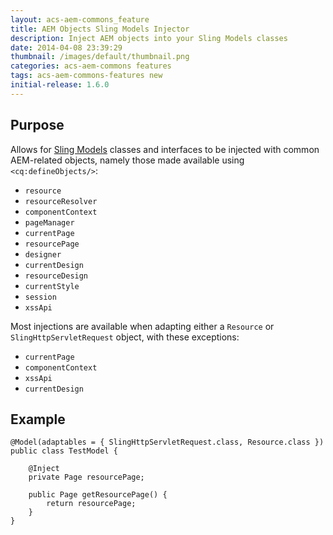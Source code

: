 ```yaml
---
layout: acs-aem-commons_feature
title: AEM Objects Sling Models Injector
description: Inject AEM objects into your Sling Models classes
date: 2014-04-08 23:39:29
thumbnail: /images/default/thumbnail.png
categories: acs-aem-commons features
tags: acs-aem-commons-features new
initial-release: 1.6.0
---
```


## Purpose

Allows for [Sling Models](http://sling.apache.org/documentation/bundles/models.html) classes and interfaces to be injected with common AEM-related objects, namely those made available using `<cq:defineObjects/>`:

* `resource`
* `resourceResolver`
* `componentContext`
* `pageManager`
* `currentPage`
* `resourcePage`
* `designer`
* `currentDesign`
* `resourceDesign`
* `currentStyle`
* `session`
* `xssApi`

Most injections are available when adapting either a `Resource` or `SlingHttpServletRequest` object, with these exceptions:

* `currentPage`
* `componentContext`
* `xssApi`
* `currentDesign`

## Example

    @Model(adaptables = { SlingHttpServletRequest.class, Resource.class })
    public class TestModel {

        @Inject
        private Page resourcePage;

        public Page getResourcePage() {
            return resourcePage;
        }
    }